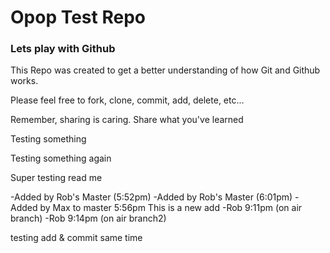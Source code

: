 <h1>Opop Test Repo</h1>

<h3>Lets play with Github</h3>

<p>This Repo was created to get a better understanding of how Git and Github works.</p>
<p>Please feel free to fork, clone, commit, add, delete, etc...</p>
<p>Remember, sharing is caring. Share what you've learned</p>

Testing something

Testing something again

Super testing read me

-Added by Rob's Master (5:52pm)
-Added by Rob's Master (6:01pm)
-Added by Max to master 5:56pm
This is a new add
-Rob 9:11pm (on air branch)
-Rob 9:14pm (on air branch2)

testing add & commit same time